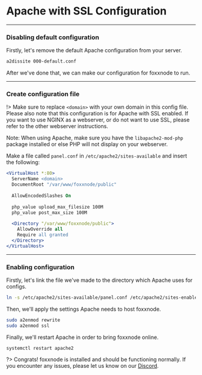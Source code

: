 # Apache with SSL Configuration

***

### Disabling default configuration

Firstly, let's remove the default Apache configuration from your server.
```bash
a2dissite 000-default.conf
```

After we've done that, we can make our configuration for foxxnode to run.

***

### Create configuration file

!> Make sure to replace `<domain>` with your own domain in this config file.
Please also note that this configuration is for Apache with SSL enabled.
If you want to use NGINX as a webserver, or do not want to use SSL, please refer
to the other webserver instructions.

Note: When using Apache, make sure you have the `libapache2-mod-php` package installed or else PHP will not display on your webserver.

Make a file called `panel.conf` in `/etc/apache2/sites-available` and insert the following:

```apache
<VirtualHost *:80>
  ServerName <domain>
  DocumentRoot "/var/www/foxxnode/public"
  
  AllowEncodedSlashes On
  
  php_value upload_max_filesize 100M
  php_value post_max_size 100M
  
  <Directory "/var/www/foxxnode/public">
    AllowOverride all
    Require all granted
  </Directory>
</VirtualHost>
```

***

### Enabling configuration

Firstly, let's link the file we've made to the directory which Apache uses for configs.
```bash
ln -s /etc/apache2/sites-available/panel.conf /etc/apache2/sites-enabled/panel.conf
```

Then, we'll apply the settings Apache needs to host foxxnode.
```bash
sudo a2enmod rewrite
sudo a2enmod ssl
```

Finally, we'll restart Apache in order to bring foxxnode online.
```bash
systemctl restart apache2
```

?>
Congrats! foxxnode is installed and should be functioning normally.
If you encounter any issues, please let us know on our [Discord](https://discord.com/invite/8ZmFEtfUKM).
